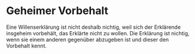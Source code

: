 # Geheimer Vorbehalt

Eine Willenserklärung ist nicht deshalb nichtig, weil sich der Erklärende insgeheim vorbehält, das Erklärte nicht zu wollen. Die Erklärung ist nichtig, wenn sie einem anderen gegenüber abzugeben ist und dieser den Vorbehalt kennt. 

